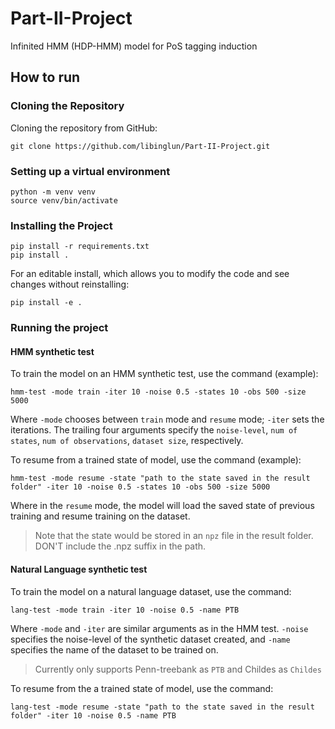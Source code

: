 # Part-II-Project
Infinited HMM (HDP-HMM) model for PoS tagging induction

## How to run
### Cloning the Repository
Cloning the repository from GitHub:
```angular2html
git clone https://github.com/libinglun/Part-II-Project.git
```
### Setting up a virtual environment
```angular2html
python -m venv venv
source venv/bin/activate
```
### Installing the Project
```angular2html
pip install -r requirements.txt
pip install .
```
For an editable install, which allows you to modify the code and see changes without reinstalling:
```
pip install -e .
```
### Running the project 

#### HMM synthetic test 
To train the model on an HMM synthetic test, use the command (example):
```angular2html
hmm-test -mode train -iter 10 -noise 0.5 -states 10 -obs 500 -size 5000
```
Where `-mode` chooses between `train` mode and `resume` mode; `-iter` sets the iterations. The trailing four 
arguments specify the `noise-level`, `num of states`, `num of observations`, `dataset size`, respectively. 

To resume from a trained state of model, use the command (example):
```angular2html
hmm-test -mode resume -state "path to the state saved in the result folder" -iter 10 -noise 0.5 -states 10 -obs 500 -size 5000
```
Where in the `resume` mode, the model will load the saved state of previous training and resume training on the dataset. 
> Note that the state would be stored in an `npz` file in the result folder. DON'T include the .npz suffix in the path.

#### Natural Language synthetic test
To train the model on a natural language dataset, use the command:
```angular2html
lang-test -mode train -iter 10 -noise 0.5 -name PTB  
```
Where `-mode` and `-iter` are similar arguments as in the HMM test. `-noise` specifies the noise-level of the synthetic dataset created, 
and `-name` specifies the name of the dataset to be trained on. 

> Currently only supports Penn-treebank as `PTB` and Childes as `Childes`

To resume from the a trained state of model, use the command:
```angular2html
lang-test -mode resume -state "path to the state saved in the result folder" -iter 10 -noise 0.5 -name PTB  
```